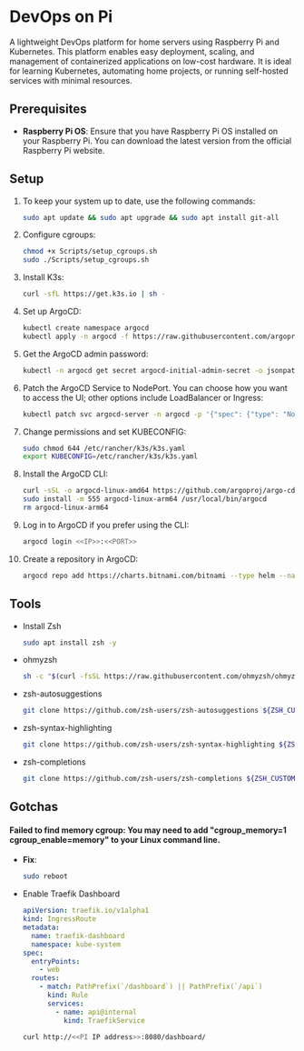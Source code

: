 # DevOps on Pi
A lightweight DevOps platform for home servers using Raspberry Pi and Kubernetes. This platform enables easy deployment, scaling, and management of containerized applications on low-cost hardware. It is ideal for learning Kubernetes, automating home projects, or running self-hosted services with minimal resources.

## Prerequisites
- **Raspberry Pi OS**: Ensure that you have Raspberry Pi OS installed on your Raspberry Pi. You can download the latest version from the official Raspberry Pi website.

## Setup 
1. To keep your system up to date, use the following commands:
    
    ```bash 
    sudo apt update && sudo apt upgrade && sudo apt install git-all
    ```

2. Configure cgroups:
    ```bash 
    chmod +x Scripts/setup_cgroups.sh
    sudo ./Scripts/setup_cgroups.sh
    ```

3. Install K3s:
   ```bash
   curl -sfL https://get.k3s.io | sh -
   ```

4. Set up ArgoCD:
   ```bash 
   kubectl create namespace argocd
   kubectl apply -n argocd -f https://raw.githubusercontent.com/argoproj/argo-cd/stable/manifests/install.yaml
   ```

5. Get the ArgoCD admin password:
   ```bash
   kubectl -n argocd get secret argocd-initial-admin-secret -o jsonpath="{.data.password}" | base64 -d
   ```

6. Patch the ArgoCD Service to NodePort. You can choose how you want to access the UI; other options include LoadBalancer or Ingress:
   ```bash
   kubectl patch svc argocd-server -n argocd -p '{"spec": {"type": "NodePort"}}'
   ```

7. Change permissions and set KUBECONFIG:
   ```bash
   sudo chmod 644 /etc/rancher/k3s/k3s.yaml
   export KUBECONFIG=/etc/rancher/k3s/k3s.yaml
   ```

8. Install the ArgoCD CLI:
   ```bash
   curl -sSL -o argocd-linux-amd64 https://github.com/argoproj/argo-cd/releases/latest/download/argocd-linux-arm64
   sudo install -m 555 argocd-linux-arm64 /usr/local/bin/argocd
   rm argocd-linux-arm64
   ```

9. Log in to ArgoCD if you prefer using the CLI:
    ```bash
    argocd login <<IP>>:<<PORT>>
    ```

10. Create a repository in ArgoCD:
    ```bash
    argocd repo add https://charts.bitnami.com/bitnami --type helm --name bitnami
    ```

## Tools

- Install Zsh
   ```bash 
   sudo apt install zsh -y
   ```

- ohmyzsh 
   ```bash 
   sh -c "$(curl -fsSL https://raw.githubusercontent.com/ohmyzsh/ohmyzsh/master/tools/install.sh)"
   ```

- zsh-autosuggestions 
   ```bash 
   git clone https://github.com/zsh-users/zsh-autosuggestions ${ZSH_CUSTOM:-~/.oh-my-zsh/custom}/plugins/zsh-autosuggestions
   ```

- zsh-syntax-highlighting 
   ```bash 
   git clone https://github.com/zsh-users/zsh-syntax-highlighting ${ZSH_CUSTOM:-~/.oh-my-zsh/custom}/plugins/zsh-syntax-highlighting
   ```


- zsh-completions 
   ```bash 
   git clone https://github.com/zsh-users/zsh-completions ${ZSH_CUSTOM:-${ZSH:-~/.oh-my-zsh}/custom}/plugins/zsh-completions
   ```



## Gotchas
#### Failed to find memory cgroup: You may need to add "cgroup_memory=1 cgroup_enable=memory" to your Linux command line.
- **Fix**:
    ```bash
    sudo reboot
    ```
- Enable Traefik Dashboard
    ```yaml
    apiVersion: traefik.io/v1alpha1
    kind: IngressRoute
    metadata:
      name: traefik-dashboard
      namespace: kube-system
    spec:
      entryPoints:
        - web
      routes:
        - match: PathPrefix(`/dashboard`) || PathPrefix(`/api`)
          kind: Rule
          services:
            - name: api@internal
              kind: TraefikService
    ```

    ```bash
    curl http://<<PI IP address>>:8080/dashboard/

    ```
  
